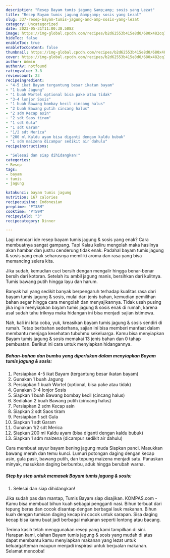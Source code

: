 ```yaml
---
description: "Resep Bayam tumis jagung &amp;amp; sosis yang Lezat"
title: "Resep Bayam tumis jagung &amp;amp; sosis yang Lezat"
slug: 337-resep-bayam-tumis-jagung-and-amp-sosis-yang-lezat
category: Uncategorized
date: 2023-05-31T11:00:38.508Z
image: https://img-global.cpcdn.com/recipes/b2d62553b415e8d0/680x482cq70/bayam-tumis-jagung-sosis-foto-resep-utama.jpg
hideToc: false
enableToc: true
enableTocContent: false
thumbnail: https://img-global.cpcdn.com/recipes/b2d62553b415e8d0/680x482cq70/bayam-tumis-jagung-sosis-foto-resep-utama.jpg
cover: https://img-global.cpcdn.com/recipes/b2d62553b415e8d0/680x482cq70/bayam-tumis-jagung-sosis-foto-resep-utama.jpg
author: Admin
authorAv: notfound
ratingvalue: 3.8
reviewcount: 23
recipeingredient:
- "4-5 ikat Bayam tergantung besar ikatan bayam"
- "1 buah Jagung"
- "1 buah Wortel optional bisa pake atau tidak"
- "3-4 lonjor Sosis"
- "1 buah Bawang bombay kecil cincang halus"
- "2 buah Bawang putih cincang halus"
- "2 sdm Kecap asin"
- "2 sdt Saos tiram"
- "1 sdt Gula"
- "1 sdt Garam"
- "1/2 sdt Merica"
- "200 ml Kaldu ayam bisa diganti dengan kaldu bubuk"
- "1 sdm maizena dicampur sedikit air dahulu"
recipeinstructions:

- "Selesai dan siap dihidangkan!"
categories:
- Resep
tags:
- bayam
- tumis
- jagung

katakunci: bayam tumis jagung 
nutrition: 167 calories
recipecuisine: Indonesian
preptime: "PT38M"
cooktime: "PT59M"
recipeyield: "3"
recipecategory: Dinner

---
```



Lagi mencari ide resep bayam tumis jagung &amp; sosis yang enak? Cara membuatnya sangat gampang. Tapi Kalau keliru mengolah maka hasilnya akan hambar dan justru cenderung tidak enak. Padahal bayam tumis jagung &amp; sosis yang enak seharusnya memiliki aroma dan rasa yang bisa memancing selera kita.


Jika sudah, kemudian cuci bersih dengan mengalir hingga benar-benar bersih dari kotoran. Setelah itu ambil jagung manis, bersihkan dari kulitnya. Tumis bawang putih hingga layu dan harum.

Banyak hal yang sedikit banyak berpengaruh terhadap kualitas rasa dari bayam tumis jagung &amp; sosis, mulai dari jenis bahan, kemudian pemilihan bahan segar hingga cara mengolah dan menyajikannya. Tidak usah pusing jika ingin menyiapkan bayam tumis jagung &amp; sosis enak di rumah, karena asal sudah tahu triknya maka hidangan ini bisa menjadi sajian istimewa.


Nah, kali ini kita coba, yuk, kreasikan bayam tumis jagung &amp; sosis sendiri di rumah. Tetap berbahan sederhana, sajian ini bisa memberi manfaat dalam membantu menjaga kesehatan tubuhmu sekeluarga. Kamu bisa menyiapkan Bayam tumis jagung &amp; sosis memakai 13 jenis bahan dan 0 tahap pembuatan. Berikut ini cara untuk menyiapkan hidangannya.

<!--inarticleads1-->

##### Bahan-bahan dan bumbu yang diperlukan dalam menyiapkan Bayam tumis jagung &amp; sosis:

1. Persiapkan 4-5 ikat Bayam (tergantung besar ikatan bayam)
1. Gunakan 1 buah Jagung
1. Persiapkan 1 buah Wortel (optional, bisa pake atau tidak)
1. Gunakan 3-4 lonjor Sosis
1. Siapkan 1 buah Bawang bombay kecil (cincang halus)
1. Sediakan 2 buah Bawang putih (cincang halus)
1. Persiapkan 2 sdm Kecap asin
1. Siapkan 2 sdt Saos tiram
1. Persiapkan 1 sdt Gula
1. Siapkan 1 sdt Garam
1. Gunakan 1/2 sdt Merica
1. Siapkan 200 ml Kaldu ayam (bisa diganti dengan kaldu bubuk)
1. Siapkan 1 sdm maizena (dicampur sedikit air dahulu)


Cara membuat sayur bayam bening jagung muda Siapkan panci. Masukkan bawang merah dan temu kunci. Lumuri potongan daging dengan kecap asin, gula pasir, bawang putih, dan tepung maizena menjadi satu. Panaskan minyak, masukkan daging berbumbu, aduk hingga berubah warna. 

<!--inarticleads2-->

##### Step by step untuk memasak Bayam tumis jagung &amp; sosis:


1. Selesai dan siap dihidangkan!

Jika sudah pas dan mantap, Tumis Bayam siap disajikan. KOMPAS.com - Kamu bisa membuat bihun kuah sebagai pengganti nasi. Bihun terbuat dari tepung beras dan cocok disantap dengan berbagai lauk makanan. Bihun kuah dengan tumisan daging kecap ini cocok untuk sarapan. Sisa daging kecap bisa kamu buat jadi berbagai makanan seperti lontong atau bacang. 

Terima kasih telah menggunakan resep yang kami tampilkan di sini. Harapan kami, olahan Bayam tumis jagung &amp; sosis yang mudah di atas dapat membantu kamu menyiapkan makanan yang lezat untuk keluarga/teman maupun menjadi inspirasi untuk berjualan makanan. Selamat mencoba!
